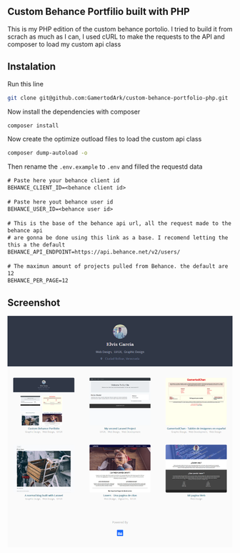 ## Custom Behance Portfilio built with PHP

This is my PHP edition of the custom behance portolio. I tried to build it from scrach as much as I can, I used cURL to make the requests to the API and composer to load my custom api class

## Instalation

Run this line

```bash
git clone git@github.com:GamertodArk/custom-behance-portfolio-php.git
```

Now install the dependencies with composer

```bash
composer install
```

Now create the optimize outload files to load the custom api class

```bash
composer dump-autoload -o
```

Then rename the `.env.example` to `.env` and filled the requestd data

```
# Paste here your behance client id
BEHANCE_CLIENT_ID=<behance client id>

# Paste here yout behance user id
BEHANCE_USER_ID=<behance user id>

# This is the base of the behance api url, all the request made to the behance api
# are gonna be done using this link as a base. I recomend letting the this a the default
BEHANCE_API_ENDPOINT=https://api.behance.net/v2/users/

# The maximun amount of projects pulled from Behance. the default are 12
BEHANCE_PER_PAGE=12
```

## Screenshot
![Custom Behance Portfolio PHP](https://github.com/GamertodArk/custom-behance-portfolio-php/blob/master/project-screenshot/home-page.png "Custom Behance Portfolio PHP")